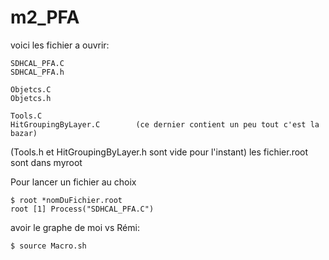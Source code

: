 # m2_PFA

voici les fichier a ouvrir:

	SDHCAL_PFA.C
	SDHCAL_PFA.h

	Objetcs.C
	Objetcs.h

	Tools.C
	HitGroupingByLayer.C		(ce dernier contient un peu tout c'est la bazar)

(Tools.h et HitGroupingByLayer.h sont vide pour l'instant)
les fichier.root sont dans myroot

Pour lancer un fichier au choix

	$ root *nomDuFichier.root
	root [1] Process("SDHCAL_PFA.C")

avoir le graphe de moi vs Rémi:

	$ source Macro.sh


